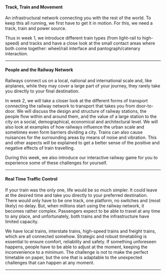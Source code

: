 #### Track, Train and Movement

An infrastructural network connecting you with the rest of the world. To keep this all running, we first have to get it in motion. For this, we need a track, train and power source.

Thus in week 1, we introduce different train types (from light-rail to high-speed) and tracks and have a close look at the small contact areas where both come together: wheel/rail interface and pantograph/catenary interaction. 

---

#### People and the Railway Network

Railways connect us on a local, national and international scale and, like airplanes, while they may cover a large part of your journey, they rarely take you directly to your final destination.

In week 2, we will take a closer look at the different forms of transport connecting the railway network to transport that takes you from door-to-door. We will discuss the design and structure of railway stations, the people flow within and around them, and the value of a large station to the city on a social, demographical, economical and architectural level.  We will also look at examples of how railways influence the urban scale and sometimes even form barriers dividing a city. Trains can also cause nuisances for the surrounding areas by means of noise and vibration. This and other aspects will be explained to get a better sense of the positive and negative effects of train travelling. 

During this week, we also introduce our interactive railway game for you to experience some of these challenges for yourself. 

---

#### Real Time Traffic Control

If your train was the only one, life would be so much simpler. It could leave at the desired time and take you directly to your preferred destination. There would only have to be one track, one platform, no switches and (most likely) no delay. But, when millions start using the railway network, it becomes rather complex. Passengers expect to be able to travel at any time to any place, and unfortunately, both trains and the infrastructure have limited capacity.

We have local trains, interstate trains, high-speed trains and freight trains, which are all connected somehow. Strategic and robust timetabling is essential to ensure comfort, reliability and safety. If something unforeseen happens, people have to be able to adjust at the moment, keeping the inconvenience to a minimum. The challenge is not to make the perfect timetable on paper, but the one that is adaptable to the unexpected challenges that can happen at any moment.

---
